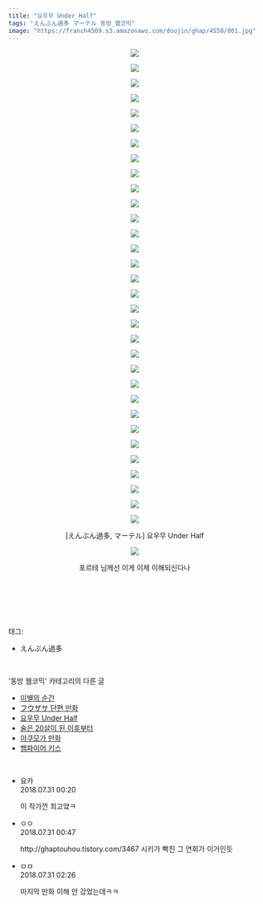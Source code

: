 ```yaml
---
title: "요우무 Under Half"
tags: "えんぶん過多 マーテル 동방_웹코믹"
image: "https://franch4569.s3.amazonaws.com/doujin/ghap/4558/001.jpg"
---
```

<div class="article">
<p style="text-align: center; clear: none; float: none;"><img src="{{ site.imgserver2 }}/ghap/4558/001.jpg"/></p>
<p style="text-align: center; clear: none; float: none;"><img src="{{ site.imgserver2 }}/ghap/4558/002.jpg"/></p>
<p style="text-align: center; clear: none; float: none;"><img src="{{ site.imgserver2 }}/ghap/4558/003.jpg"/></p>
<p style="text-align: center; clear: none; float: none;"><img src="{{ site.imgserver2 }}/ghap/4558/004.jpg"/></p>
<p style="text-align: center; clear: none; float: none;"><img src="{{ site.imgserver2 }}/ghap/4558/005.jpg"/></p>
<p style="text-align: center; clear: none; float: none;"><img src="{{ site.imgserver2 }}/ghap/4558/006.jpg"/></p>
<p style="text-align: center; clear: none; float: none;"><img src="{{ site.imgserver2 }}/ghap/4558/007.jpg"/></p>
<p style="text-align: center; clear: none; float: none;"><img src="{{ site.imgserver2 }}/ghap/4558/008.jpg"/></p>
<p style="text-align: center; clear: none; float: none;"><img src="{{ site.imgserver2 }}/ghap/4558/009.jpg"/></p>
<p style="text-align: center; clear: none; float: none;"><img src="{{ site.imgserver2 }}/ghap/4558/010.jpg"/></p>
<p style="text-align: center; clear: none; float: none;"><img src="{{ site.imgserver2 }}/ghap/4558/011.jpg"/></p>
<p style="text-align: center; clear: none; float: none;"><img src="{{ site.imgserver2 }}/ghap/4558/012.jpg"/></p>
<p style="text-align: center; clear: none; float: none;"><img src="{{ site.imgserver2 }}/ghap/4558/013.jpg"/></p>
<p style="text-align: center; clear: none; float: none;"><img src="{{ site.imgserver2 }}/ghap/4558/014.jpg"/></p>
<p style="text-align: center; clear: none; float: none;"><img src="{{ site.imgserver2 }}/ghap/4558/015.jpg"/></p>
<p style="text-align: center; clear: none; float: none;"><img src="{{ site.imgserver2 }}/ghap/4558/016.jpg"/></p>
<p style="text-align: center; clear: none; float: none;"><img src="{{ site.imgserver2 }}/ghap/4558/017.jpg"/></p>
<p style="text-align: center; clear: none; float: none;"><img src="{{ site.imgserver2 }}/ghap/4558/018.jpg"/></p>
<p style="text-align: center; clear: none; float: none;"><img src="{{ site.imgserver2 }}/ghap/4558/019.jpg"/></p>
<p style="text-align: center; clear: none; float: none;"><img src="{{ site.imgserver2 }}/ghap/4558/020.jpg"/></p>
<p style="text-align: center; clear: none; float: none;"><img src="{{ site.imgserver2 }}/ghap/4558/021.jpg"/></p>
<p style="text-align: center; clear: none; float: none;"><img src="{{ site.imgserver2 }}/ghap/4558/022.jpg"/></p>
<p style="text-align: center; clear: none; float: none;"><img src="{{ site.imgserver2 }}/ghap/4558/023.jpg"/></p>
<p style="text-align: center; clear: none; float: none;"><img src="{{ site.imgserver2 }}/ghap/4558/024.jpg"/></p>
<p style="text-align: center; clear: none; float: none;"><img src="{{ site.imgserver2 }}/ghap/4558/025.jpg"/></p>
<p style="text-align: center; clear: none; float: none;"><img src="{{ site.imgserver2 }}/ghap/4558/026.jpg"/></p>
<p style="text-align: center; clear: none; float: none;"><img src="{{ site.imgserver2 }}/ghap/4558/027.jpg"/></p>
<p style="text-align: center; clear: none; float: none;"><img src="{{ site.imgserver2 }}/ghap/4558/028.jpg"/></p>
<p style="text-align: center; clear: none; float: none;"><img src="{{ site.imgserver2 }}/ghap/4558/029.jpg"/></p>
<p style="text-align: center; clear: none; float: none;"><img src="{{ site.imgserver2 }}/ghap/4558/030.jpg"/></p>
<p style="text-align: center; clear: none; float: none;"><img src="{{ site.imgserver2 }}/ghap/4558/031.jpg"/></p>
<p style="text-align: center; clear: none; float: none;"><img src="{{ site.imgserver2 }}/ghap/4558/032.jpg"/></p>
<p style="text-align: center; clear: none; float: none;">[えんぶん過多, マーテル] 요우무 Under Half</p>
<p style="text-align: center; clear: none; float: none;"><img src="{{ site.imgserver2 }}/ghap/4558/033.jpg"/></p>
<p style="text-align: center; clear: none; float: none;">포르테 님께선 이게 이제 이해되신다나</p>
<p style="text-align: center; clear: none; float: none;"><br/></p>
<p><br/></p>
</div><br/>
<div class="tagTrail">
<p>태그: </p>
<ul>
<li>えんぶん過多</li>
</ul>
</div><br/>
<div class="another">
<p>'동방 웹코믹' 카테고리의 다른 글</p>
<ul>
<li><a href="/ghap_4561">이별의 순간</a></li>
<li><a href="/ghap_4559">フウザサ 단편 만화</a></li>
<li><a href="/ghap_4558">요우무 Under Half</a></li>
<li><a href="/ghap_4555">술은 20살이 된 이후부터</a></li>
<li><a href="/ghap_4539">야쿠모가 만화</a></li>
<li><a href="/ghap_4529">뱀파이어 키스</a></li>
</ul>
</div><br/>
<div class="cb_module cb_fluid">
<div class="cb_wrt cb_profile">
<div class="comment">
<ul>
<li class="cb_thumb_off" id="comment15297270">
<div class="cb_comment_area">
<div class="cb_info_area">
<div class="cb_section">
<span class="cb_nick_name">요카</span>
</div>
<div class="cb_section">
<span class="cb_date">2018.07.31 00:20 </span>
</div>
</div>
<div class="cb_dsc_comment">
<p class="cb_dsc">
											이 작가껀 최고얔ㅋ
										</p>
</div>
</div></li>
<li class="cb_thumb_off" id="comment15297288">
<div class="cb_comment_area">
<div class="cb_info_area">
<div class="cb_section">
<span class="cb_nick_name">ㅇㅇ</span>
</div>
<div class="cb_section">
<span class="cb_date">2018.07.31 00:47 </span>
</div>
</div>
<div class="cb_dsc_comment">
<p class="cb_dsc">
											http://ghaptouhou.tistory.com/3467  시키가 빡친 그 연회가 이거인듯
										</p>
</div>
</div></li>
<li class="cb_thumb_off" id="comment15297327">
<div class="cb_comment_area">
<div class="cb_info_area">
<div class="cb_section">
<span class="cb_nick_name">ㅁㅁ</span>
</div>
<div class="cb_section">
<span class="cb_date">2018.07.31 02:26 </span>
</div>
</div>
<div class="cb_dsc_comment">
<p class="cb_dsc">
											마지막 만화 이해 안 갔었는데ㅋㅋ
										</p>
</div>
</div></li>
</ul>
</div>
</div><!-- commentList close -->
</div><br/>
